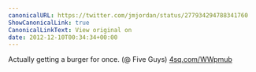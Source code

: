 ```yaml
---
canonicalURL: https://twitter.com/jmjordan/status/277934294788341760
ShowCanonicalLink: true
CanonicalLinkText: View original on
date: 2012-12-10T00:34:34+00:00
---
```

Actually getting a burger for once. (@ Five Guys) [4sq.com/WWpmub](http://4sq.com/WWpmub)